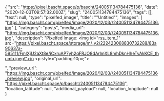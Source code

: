 {
  "src": "https://pixel.bascht.space/p/bascht/240051134784475136",
  "date": "2020-12-03T09:57:32.000Z",
  "slug": "240051134784475136",
  "tags": [],
  "text": null,
  "type": "pixelfed_image",
  "title": "\"Untitled\"",
  "images": [
    "https://img.bascht.com/pixelfed/image/2020/12/03//240051134784475136.jpg"
  ],
  "category": "posts",
  "media_url": "https://img.bascht.com/pixelfed/image/2020/12/03//240051134784475136.jpg",
  "description": "Pixelfed Image: <img id=\"rss_item_1\" src=\"https://pixel.bascht.space/storage/m/_v2/222423068830732288/83a90637a-595111/FmIXjU2aXt8e/iCxruAP7yh2qFRJO8dArlmXL8mhDknHheTvAkKCE_thumb.jpeg\">\n            <p style=\"padding:10px;\"></p>",
  "preview_url": "https://img.bascht.com/pixelfed/image/2020/12/03//240051134784475136_preview.jpg",
  "original_url": "https://pixel.bascht.space/p/bascht/240051134784475136",
  "location_latitude": null,
  "additional_payload": null,
  "location_longitude": null
}